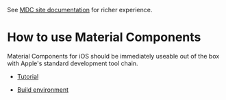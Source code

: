 <!--{% if site.link_to_site == "true" %}-->
See <a href="https://material-ext.appspot.com/mdc-ios-preview/howto/">MDC site documentation</a> for richer experience.
<!--{% else %}See <a href="https://github.com/google/material-components-ios/tree/develop/howto">GitHub</a> for README documentation.{% endif %}-->

# How to use Material Components

Material Components for iOS should be immediately useable out of the box with
Apple's standard development tool chain.

- [Tutorial](tutorial/)
  <!--{: .icon-guide }-->

- [Build environment](build-env/)
  <!--{: .icon-guide }-->
  <!-- TODO Correct icon -->
<!--{: .icon-list }-->
